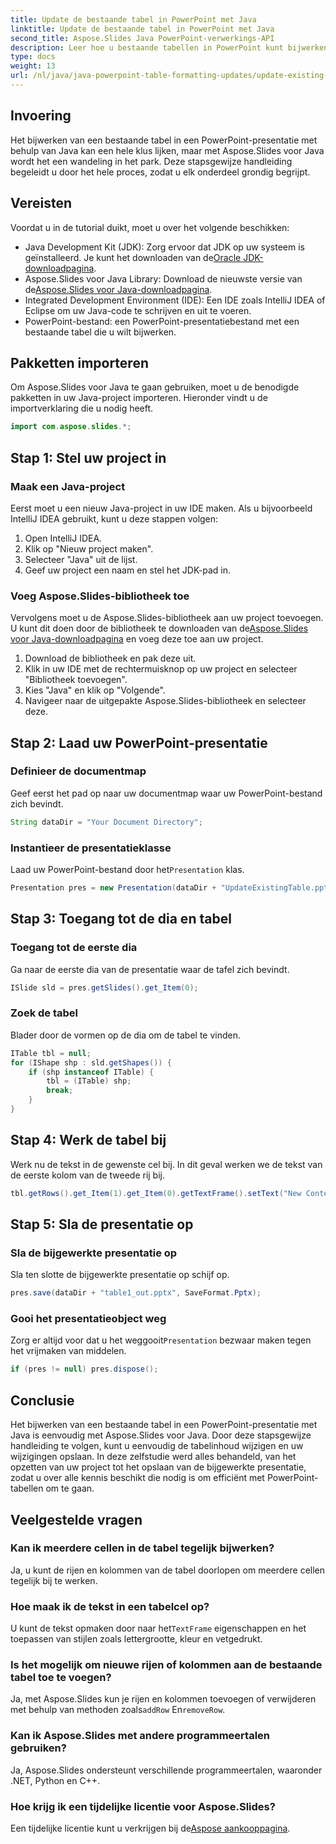 ```yaml
---
title: Update de bestaande tabel in PowerPoint met Java
linktitle: Update de bestaande tabel in PowerPoint met Java
second_title: Aspose.Slides Java PowerPoint-verwerkings-API
description: Leer hoe u bestaande tabellen in PowerPoint kunt bijwerken met Java met Aspose.Slides. Inclusief stapsgewijze handleiding, gedetailleerde instructies en veelgestelde vragen.
type: docs
weight: 13
url: /nl/java/java-powerpoint-table-formatting-updates/update-existing-table-powerpoint-java/
---
```

## Invoering
Het bijwerken van een bestaande tabel in een PowerPoint-presentatie met behulp van Java kan een hele klus lijken, maar met Aspose.Slides voor Java wordt het een wandeling in het park. Deze stapsgewijze handleiding begeleidt u door het hele proces, zodat u elk onderdeel grondig begrijpt.
## Vereisten
Voordat u in de tutorial duikt, moet u over het volgende beschikken:
-  Java Development Kit (JDK): Zorg ervoor dat JDK op uw systeem is geïnstalleerd. Je kunt het downloaden van de[Oracle JDK-downloadpagina](https://www.oracle.com/java/technologies/javase-jdk11-downloads.html).
-  Aspose.Slides voor Java Library: Download de nieuwste versie van de[Aspose.Slides voor Java-downloadpagina](https://releases.aspose.com/slides/java/).
- Integrated Development Environment (IDE): Een IDE zoals IntelliJ IDEA of Eclipse om uw Java-code te schrijven en uit te voeren.
- PowerPoint-bestand: een PowerPoint-presentatiebestand met een bestaande tabel die u wilt bijwerken.

## Pakketten importeren
Om Aspose.Slides voor Java te gaan gebruiken, moet u de benodigde pakketten in uw Java-project importeren. Hieronder vindt u de importverklaring die u nodig heeft.
```java
import com.aspose.slides.*;
```
## Stap 1: Stel uw project in
### Maak een Java-project
Eerst moet u een nieuw Java-project in uw IDE maken. Als u bijvoorbeeld IntelliJ IDEA gebruikt, kunt u deze stappen volgen:
1. Open IntelliJ IDEA.
2. Klik op "Nieuw project maken".
3. Selecteer "Java" uit de lijst.
4. Geef uw project een naam en stel het JDK-pad in.
### Voeg Aspose.Slides-bibliotheek toe
 Vervolgens moet u de Aspose.Slides-bibliotheek aan uw project toevoegen. U kunt dit doen door de bibliotheek te downloaden van de[Aspose.Slides voor Java-downloadpagina](https://releases.aspose.com/slides/java/) en voeg deze toe aan uw project.
1. Download de bibliotheek en pak deze uit.
2. Klik in uw IDE met de rechtermuisknop op uw project en selecteer "Bibliotheek toevoegen".
3. Kies "Java" en klik op "Volgende".
4. Navigeer naar de uitgepakte Aspose.Slides-bibliotheek en selecteer deze.
## Stap 2: Laad uw PowerPoint-presentatie
### Definieer de documentmap
Geef eerst het pad op naar uw documentmap waar uw PowerPoint-bestand zich bevindt.
```java
String dataDir = "Your Document Directory";
```
### Instantieer de presentatieklasse
 Laad uw PowerPoint-bestand door het`Presentation` klas.
```java
Presentation pres = new Presentation(dataDir + "UpdateExistingTable.pptx");
```
## Stap 3: Toegang tot de dia en tabel
### Toegang tot de eerste dia
Ga naar de eerste dia van de presentatie waar de tafel zich bevindt.
```java
ISlide sld = pres.getSlides().get_Item(0);
```
### Zoek de tabel
Blader door de vormen op de dia om de tabel te vinden.
```java
ITable tbl = null;
for (IShape shp : sld.getShapes()) {
    if (shp instanceof ITable) {
        tbl = (ITable) shp;
        break;
    }
}
```
## Stap 4: Werk de tabel bij
Werk nu de tekst in de gewenste cel bij. In dit geval werken we de tekst van de eerste kolom van de tweede rij bij.
```java
tbl.getRows().get_Item(1).get_Item(0).getTextFrame().setText("New Content");
```
## Stap 5: Sla de presentatie op
### Sla de bijgewerkte presentatie op
Sla ten slotte de bijgewerkte presentatie op schijf op.
```java
pres.save(dataDir + "table1_out.pptx", SaveFormat.Pptx);
```
### Gooi het presentatieobject weg
 Zorg er altijd voor dat u het weggooit`Presentation` bezwaar maken tegen het vrijmaken van middelen.
```java
if (pres != null) pres.dispose();
```

## Conclusie
Het bijwerken van een bestaande tabel in een PowerPoint-presentatie met Java is eenvoudig met Aspose.Slides voor Java. Door deze stapsgewijze handleiding te volgen, kunt u eenvoudig de tabelinhoud wijzigen en uw wijzigingen opslaan. In deze zelfstudie werd alles behandeld, van het opzetten van uw project tot het opslaan van de bijgewerkte presentatie, zodat u over alle kennis beschikt die nodig is om efficiënt met PowerPoint-tabellen om te gaan.
## Veelgestelde vragen
### Kan ik meerdere cellen in de tabel tegelijk bijwerken?
Ja, u kunt de rijen en kolommen van de tabel doorlopen om meerdere cellen tegelijk bij te werken.
### Hoe maak ik de tekst in een tabelcel op?
 U kunt de tekst opmaken door naar het`TextFrame` eigenschappen en het toepassen van stijlen zoals lettergrootte, kleur en vetgedrukt.
### Is het mogelijk om nieuwe rijen of kolommen aan de bestaande tabel toe te voegen?
 Ja, met Aspose.Slides kun je rijen en kolommen toevoegen of verwijderen met behulp van methoden zoals`addRow` En`removeRow`.
### Kan ik Aspose.Slides met andere programmeertalen gebruiken?
Ja, Aspose.Slides ondersteunt verschillende programmeertalen, waaronder .NET, Python en C++.
### Hoe krijg ik een tijdelijke licentie voor Aspose.Slides?
 Een tijdelijke licentie kunt u verkrijgen bij de[Aspose aankooppagina](https://purchase.aspose.com/temporary-license/).